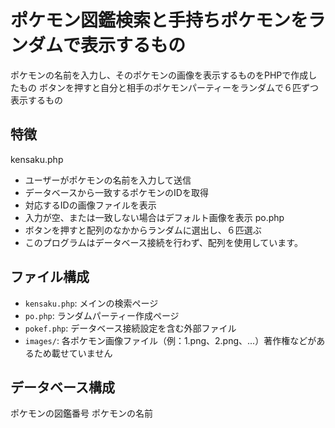 
# ポケモン図鑑検索と手持ちポケモンをランダムで表示するもの

ポケモンの名前を入力し、そのポケモンの画像を表示するものをPHPで作成したもの
ボタンを押すと自分と相手のポケモンパーティーをランダムで６匹ずつ表示するもの

## 特徴
kensaku.php
- ユーザーがポケモンの名前を入力して送信
- データベースから一致するポケモンのIDを取得
- 対応するIDの画像ファイルを表示
- 入力が空、または一致しない場合はデフォルト画像を表示
po.php
- ボタンを押すと配列のなかからランダムに選出し、６匹選ぶ
- このプログラムはデータベース接続を行わず、配列を使用しています。


## ファイル構成

- `kensaku.php`: メインの検索ページ
- `po.php`: ランダムパーティー作成ページ
- `pokef.php`: データベース接続設定を含む外部ファイル
- `images/`: 各ポケモン画像ファイル（例：1.png、2.png、...）著作権などがあるため載せていません


## データベース構成
ポケモンの図鑑番号
ポケモンの名前



